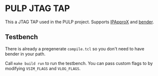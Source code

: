 # PULP JTAG TAP
This a JTAG TAP used in the PULP project. Supports
[IPApproX](https://github.com/pulp-platform/IPApproX) and
[bender](https://github.com/fabianschuiki/bender).

## Testbench
There is already a pregenerate `compile.tcl` so you don't need to have bender in
your path.

Call `make build run` to run the testbench. You can pass custom flags to by
modifying `VSIM_FLAGS` and `VLOG_FLAGS`.

